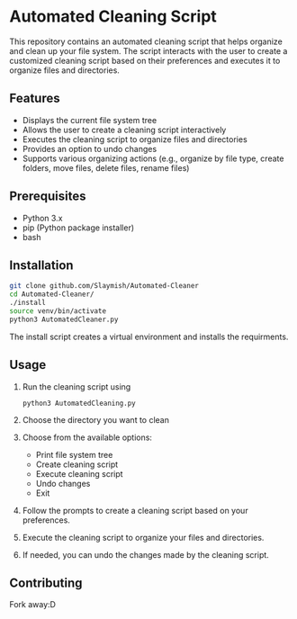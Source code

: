 # Automated Cleaning Script

This repository contains an automated cleaning script that helps organize and clean up your file system. The script interacts with the user to create a customized cleaning script based on their preferences and executes it to organize files and directories.

## Features

- Displays the current file system tree
- Allows the user to create a cleaning script interactively
- Executes the cleaning script to organize files and directories
- Provides an option to undo changes
- Supports various organizing actions (e.g., organize by file type, create folders, move files, delete files, rename files)

## Prerequisites

- Python 3.x
- pip (Python package installer)
- bash

## Installation

```bash
git clone github.com/Slaymish/Automated-Cleaner
cd Automated-Cleaner/
./install
source venv/bin/activate
python3 AutomatedCleaner.py
```

The install script creates a virtual environment and installs the requirments.

## Usage

1. Run the cleaning script using

   `python3 AutomatedCleaning.py`

2. Choose the directory you want to clean
3. Choose from the available options:
   - Print file system tree
   - Create cleaning script
   - Execute cleaning script
   - Undo changes
   - Exit
4. Follow the prompts to create a cleaning script based on your preferences.
5. Execute the cleaning script to organize your files and directories.
6. If needed, you can undo the changes made by the cleaning script.

## Contributing

Fork away:D

